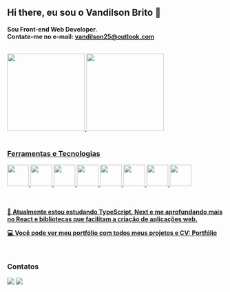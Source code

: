 ## Hi there, eu sou o Vandilson Brito 👋

<strong>Sou Front-end Web Developer.</strong>
<br>
<strong>Contate-me no e-mail: vandilson25@outlook.com</strong>
<br>
<br>
<div>
<a href="https://github.com/vandilsonbrito">
<img loading="lazy" height="180em" src="https://github-readme-stats.vercel.app/api?username=vandilsonbrito&show_icons=true&theme=dracula&include_all_commits=true&count_private=true"/>
<img loading="lazy" height="180em" src="https://github-readme-stats.vercel.app/api/top-langs/?username=vandilsonbrito&layout=compact&langs_count=7&theme=dracula"/>
</div>

<br>

### Ferramentas e Tecnologias
<div>
        <img loading="lazy" src="https://cdn.jsdelivr.net/gh/devicons/devicon/icons/git/git-original-wordmark.svg" width= "50" height= "50" margin-left="10px"/>
        <img loading="lazy" src="https://cdn.jsdelivr.net/gh/devicons/devicon/icons/html5/html5-original.svg" width= "50" height= "50"/>   
        <img loading="lazy" src="https://cdn.jsdelivr.net/gh/devicons/devicon/icons/css3/css3-original.svg" width= "50" height= "50" margin-left="10px"/>
        <img src="https://cdn.jsdelivr.net/gh/devicons/devicon@latest/icons/tailwindcss/tailwindcss-original.svg" width= "50" height= "50" margin-left="10px"/>
        <img loading="lazy" src="https://cdn.jsdelivr.net/gh/devicons/devicon/icons/javascript/javascript-original.svg" width= "50" height= "50" margin-left="10px"/>   
        <img loading="lazy" src="https://cdn.jsdelivr.net/gh/devicons/devicon/icons/react/react-original-wordmark.svg" width= "50" height= "50" margin-left="10px"/> 
        <img src="https://cdn.jsdelivr.net/gh/devicons/devicon@latest/icons/typescript/typescript-original.svg" width= "50" height= "50" margin-left="10px"/>
        <img src="https://cdn.jsdelivr.net/gh/devicons/devicon@latest/icons/nextjs/nextjs-line-wordmark.svg" width= "50" height= "50" margin-left="10px"/>
          
          
</div>

<br>
<br>

<strong>📗 Atualmente estou estudando TypeScript, Next e me aprofundando mais no React e bibliotecas que facilitam a criação de aplicações web.</strong>

<strong>💻 Você pode ver meu portfólio com todos meus projetos e CV:</i> [Portfólio](https://vandilson-portfolio.vercel.app/)</strong>

<br>

### Contatos

<div>
<a href="https://instagram.com/vanprogramadorweb" target="_blank"><img loading="lazy" src="https://img.shields.io/badge/-Instagram-%23E4405F?style=for-the-badge&logo=instagram&logoColor=white" target="_blank"></a>
<a href="https://www.linkedin.com/in/vandilson-brito-b791b3216" target="_blank"><img loading="lazy" src="https://img.shields.io/badge/-LinkedIn-%230077B5?style=for-the-badge&logo=linkedin&logoColor=white" target="_blank"></a>   
</div>
 <!--
**vandilsonbrito/vandilsonbrito** is a ✨ _special_ ✨ repository because its `README.md` (this file) appears on your GitHub profile.

Here are some ideas to get you started:

- 🔭 I’m currently working on ...
- 🌱 I’m currently learning ...
- 👯 I’m looking to collaborate on ...
- 🤔 I’m looking for help with ...
- 💬 Ask me about ...
- 📫 How to reach me: ...
- 😄 Pronouns: ...
- ⚡ Fun fact: ...
-->

